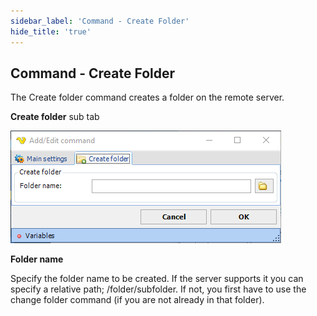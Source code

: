 ```yaml
---
sidebar_label: 'Command - Create Folder'
hide_title: 'true'
---
```


## Command - Create Folder

The Create folder command creates a folder on the remote server.
 
**Create folder** sub tab

![](../../../static/img/commandcreatefolder.png)

**Folder name**

Specify the folder name to be created. If the server supports it you can specify a relative path; /folder/subfolder. If not, you first have to use the change folder command (if you are not already in that folder).

